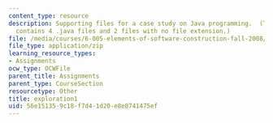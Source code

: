 ```yaml
---
content_type: resource
description: Supporting files for a case study on Java programming.  (This ZIP file
  contains 4 .java files and 2 files with no file extension.)
file: /media/courses/6-005-elements-of-software-construction-fall-2008/56e151359c18f7d41d20e8e8741475ef_exploration1.zip
file_type: application/zip
learning_resource_types:
- Assignments
ocw_type: OCWFile
parent_title: Assignments
parent_type: CourseSection
resourcetype: Other
title: exploration1
uid: 56e15135-9c18-f7d4-1d20-e8e8741475ef
---
```

